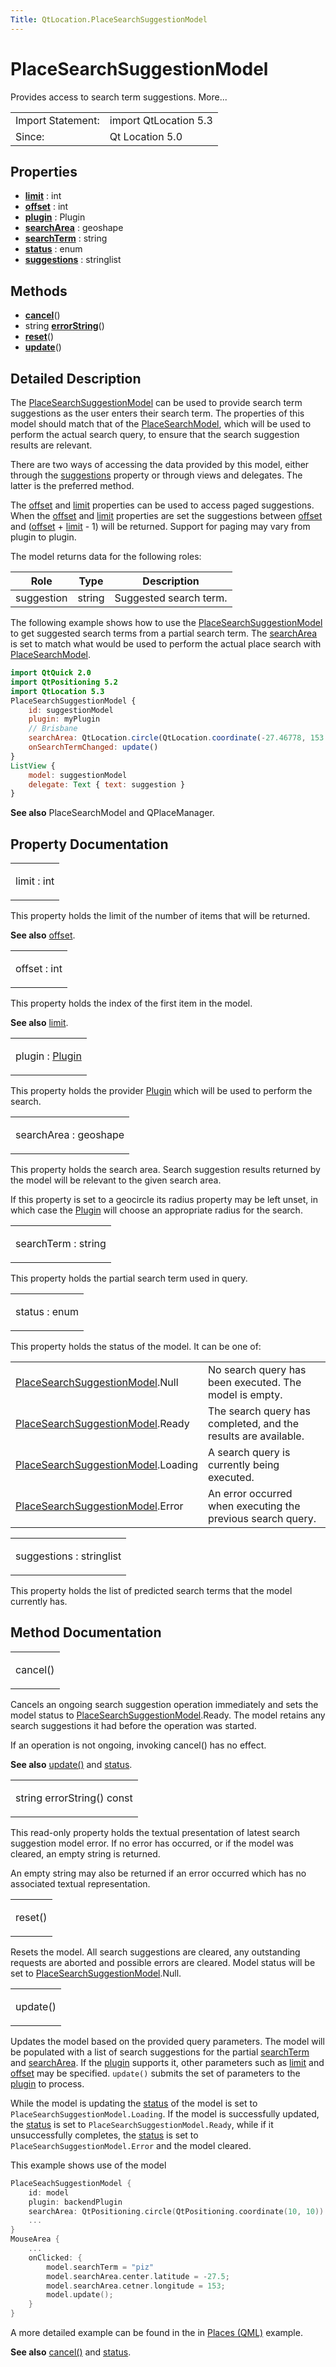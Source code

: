 ```yaml
---
Title: QtLocation.PlaceSearchSuggestionModel
---
```

        
PlaceSearchSuggestionModel
==========================

<span class="subtitle"></span>
Provides access to search term suggestions. More...

|                   |                       |
|-------------------|-----------------------|
| Import Statement: | import QtLocation 5.3 |
| Since:            | Qt Location 5.0       |

<span id="properties"></span>
Properties
----------

-   ****[limit](../../sdk-15.04.1/QtLocation.PlaceSearchSuggestionModel.md#limit-prop)**** : int
-   ****[offset](../../sdk-15.04.1/QtLocation.PlaceSearchSuggestionModel.md#offset-prop)**** : int
-   ****[plugin](../../sdk-15.04.1/QtLocation.PlaceSearchSuggestionModel.md#plugin-prop)**** : Plugin
-   ****[searchArea](../../sdk-15.04.1/QtLocation.PlaceSearchSuggestionModel.md#searchArea-prop)**** : geoshape
-   ****[searchTerm](../../sdk-15.04.1/QtLocation.PlaceSearchSuggestionModel.md#searchTerm-prop)**** : string
-   ****[status](../../sdk-15.04.1/QtLocation.PlaceSearchSuggestionModel.md#status-prop)**** : enum
-   ****[suggestions](../../sdk-15.04.1/QtLocation.PlaceSearchSuggestionModel.md#suggestions-prop)**** : stringlist

<span id="methods"></span>
Methods
-------

-   ****[cancel](../../sdk-15.04.1/QtLocation.PlaceSearchSuggestionModel.md#cancel-method)****()
-   string ****[errorString](../../sdk-15.04.1/QtLocation.PlaceSearchSuggestionModel.md#errorString-method)****()
-   ****[reset](../../sdk-15.04.1/QtLocation.PlaceSearchSuggestionModel.md#reset-method)****()
-   ****[update](../../sdk-15.04.1/QtLocation.PlaceSearchSuggestionModel.md#update-method)****()

<span id="details"></span>
Detailed Description
--------------------

The [PlaceSearchSuggestionModel](../../sdk-15.04.1/QtLocation.PlaceSearchSuggestionModel.md) can be used to provide search term suggestions as the user enters their search term. The properties of this model should match that of the [PlaceSearchModel](../../sdk-15.04.1/QtLocation.PlaceSearchModel.md), which will be used to perform the actual search query, to ensure that the search suggestion results are relevant.

There are two ways of accessing the data provided by this model, either through the [suggestions](../../sdk-15.04.1/QtLocation.PlaceSearchSuggestionModel.md#suggestions-prop) property or through views and delegates. The latter is the preferred method.

The [offset](../../sdk-15.04.1/QtLocation.PlaceSearchSuggestionModel.md#offset-prop) and [limit](../../sdk-15.04.1/QtLocation.PlaceSearchSuggestionModel.md#limit-prop) properties can be used to access paged suggestions. When the [offset](../../sdk-15.04.1/QtLocation.PlaceSearchSuggestionModel.md#offset-prop) and [limit](../../sdk-15.04.1/QtLocation.PlaceSearchSuggestionModel.md#limit-prop) properties are set the suggestions between [offset](../../sdk-15.04.1/QtLocation.PlaceSearchSuggestionModel.md#offset-prop) and ([offset](../../sdk-15.04.1/QtLocation.PlaceSearchSuggestionModel.md#offset-prop) + [limit](../../sdk-15.04.1/QtLocation.PlaceSearchSuggestionModel.md#limit-prop) - 1) will be returned. Support for paging may vary from plugin to plugin.

The model returns data for the following roles:

| Role       | Type   | Description            |
|------------|--------|------------------------|
| suggestion | string | Suggested search term. |

The following example shows how to use the [PlaceSearchSuggestionModel](../../sdk-15.04.1/QtLocation.PlaceSearchSuggestionModel.md) to get suggested search terms from a partial search term. The [searchArea](../../sdk-15.04.1/QtLocation.PlaceSearchSuggestionModel.md#searchArea-prop) is set to match what would be used to perform the actual place search with [PlaceSearchModel](../../sdk-15.04.1/QtLocation.PlaceSearchModel.md).

``` qml
import QtQuick 2.0
import QtPositioning 5.2
import QtLocation 5.3
PlaceSearchSuggestionModel {
    id: suggestionModel
    plugin: myPlugin
    // Brisbane
    searchArea: QtLocation.circle(QtLocation.coordinate(-27.46778, 153.02778))
    onSearchTermChanged: update()
}
ListView {
    model: suggestionModel
    delegate: Text { text: suggestion }
}
```

**See also** PlaceSearchModel and QPlaceManager.

Property Documentation
----------------------

<table>
<colgroup>
<col width="100%" />
</colgroup>
<tbody>
<tr class="odd">
<td><p><span id="limit-prop"></span><span class="name">limit</span> : <span class="type">int</span></p></td>
</tr>
</tbody>
</table>

This property holds the limit of the number of items that will be returned.

**See also** [offset](../../sdk-15.04.1/QtLocation.PlaceSearchSuggestionModel.md#offset-prop).

<table>
<colgroup>
<col width="100%" />
</colgroup>
<tbody>
<tr class="odd">
<td><p><span id="offset-prop"></span><span class="name">offset</span> : <span class="type">int</span></p></td>
</tr>
</tbody>
</table>

This property holds the index of the first item in the model.

**See also** [limit](../../sdk-15.04.1/QtLocation.PlaceSearchSuggestionModel.md#limit-prop).

<table>
<colgroup>
<col width="100%" />
</colgroup>
<tbody>
<tr class="odd">
<td><p><span id="plugin-prop"></span><span class="name">plugin</span> : <span class="type"><a href="../../sdk-15.04.1/QtLocation.Plugin.md">Plugin</a></span></p></td>
</tr>
</tbody>
</table>

This property holds the provider [Plugin](../../sdk-15.04.1/QtLocation.location-places-qml.md#plugin) which will be used to perform the search.

<table>
<colgroup>
<col width="100%" />
</colgroup>
<tbody>
<tr class="odd">
<td><p><span id="searchArea-prop"></span><span class="name">searchArea</span> : <span class="type">geoshape</span></p></td>
</tr>
</tbody>
</table>

This property holds the search area. Search suggestion results returned by the model will be relevant to the given search area.

If this property is set to a geocircle its radius property may be left unset, in which case the [Plugin](../../sdk-15.04.1/QtLocation.location-places-qml.md#plugin) will choose an appropriate radius for the search.

<table>
<colgroup>
<col width="100%" />
</colgroup>
<tbody>
<tr class="odd">
<td><p><span id="searchTerm-prop"></span><span class="name">searchTerm</span> : <span class="type">string</span></p></td>
</tr>
</tbody>
</table>

This property holds the partial search term used in query.

<table>
<colgroup>
<col width="100%" />
</colgroup>
<tbody>
<tr class="odd">
<td><p><span id="status-prop"></span><span class="name">status</span> : <span class="type">enum</span></p></td>
</tr>
</tbody>
</table>

This property holds the status of the model. It can be one of:

|                                                                                                          |                                                                |
|----------------------------------------------------------------------------------------------------------|----------------------------------------------------------------|
| [PlaceSearchSuggestionModel](../../sdk-15.04.1/QtLocation.PlaceSearchSuggestionModel.md).Null    | No search query has been executed. The model is empty.         |
| [PlaceSearchSuggestionModel](../../sdk-15.04.1/QtLocation.PlaceSearchSuggestionModel.md).Ready   | The search query has completed, and the results are available. |
| [PlaceSearchSuggestionModel](../../sdk-15.04.1/QtLocation.PlaceSearchSuggestionModel.md).Loading | A search query is currently being executed.                    |
| [PlaceSearchSuggestionModel](../../sdk-15.04.1/QtLocation.PlaceSearchSuggestionModel.md).Error   | An error occurred when executing the previous search query.    |

<table>
<colgroup>
<col width="100%" />
</colgroup>
<tbody>
<tr class="odd">
<td><p><span id="suggestions-prop"></span><span class="name">suggestions</span> : <span class="type">stringlist</span></p></td>
</tr>
</tbody>
</table>

This property holds the list of predicted search terms that the model currently has.

Method Documentation
--------------------

<table>
<colgroup>
<col width="100%" />
</colgroup>
<tbody>
<tr class="odd">
<td><p><span id="cancel-method"></span><span class="name">cancel</span>()</p></td>
</tr>
</tbody>
</table>

Cancels an ongoing search suggestion operation immediately and sets the model status to [PlaceSearchSuggestionModel](../../sdk-15.04.1/QtLocation.PlaceSearchSuggestionModel.md).Ready. The model retains any search suggestions it had before the operation was started.

If an operation is not ongoing, invoking cancel() has no effect.

**See also** [update()](../../sdk-15.04.1/QtLocation.PlaceSearchSuggestionModel.md#update-method) and [status](../../sdk-15.04.1/QtLocation.PlaceSearchSuggestionModel.md#status-prop).

<table>
<colgroup>
<col width="100%" />
</colgroup>
<tbody>
<tr class="odd">
<td><p><span id="errorString-method"></span><span class="type">string</span> <span class="name">errorString</span>() const</p></td>
</tr>
</tbody>
</table>

This read-only property holds the textual presentation of latest search suggestion model error. If no error has occurred, or if the model was cleared, an empty string is returned.

An empty string may also be returned if an error occurred which has no associated textual representation.

<table>
<colgroup>
<col width="100%" />
</colgroup>
<tbody>
<tr class="odd">
<td><p><span id="reset-method"></span><span class="name">reset</span>()</p></td>
</tr>
</tbody>
</table>

Resets the model. All search suggestions are cleared, any outstanding requests are aborted and possible errors are cleared. Model status will be set to [PlaceSearchSuggestionModel](../../sdk-15.04.1/QtLocation.PlaceSearchSuggestionModel.md).Null.

<table>
<colgroup>
<col width="100%" />
</colgroup>
<tbody>
<tr class="odd">
<td><p><span id="update-method"></span><span class="name">update</span>()</p></td>
</tr>
</tbody>
</table>

Updates the model based on the provided query parameters. The model will be populated with a list of search suggestions for the partial [searchTerm](../../sdk-15.04.1/QtLocation.PlaceSearchSuggestionModel.md#searchTerm-prop) and [searchArea](../../sdk-15.04.1/QtLocation.PlaceSearchSuggestionModel.md#searchArea-prop). If the [plugin](../../sdk-15.04.1/QtLocation.location-places-qml.md#plugin) supports it, other parameters such as [limit](../../sdk-15.04.1/QtLocation.PlaceSearchSuggestionModel.md#limit-prop) and [offset](../../sdk-15.04.1/QtLocation.PlaceSearchSuggestionModel.md#offset-prop) may be specified. `update()` submits the set of parameters to the [plugin](../../sdk-15.04.1/QtLocation.location-places-qml.md#plugin) to process.

While the model is updating the [status](../../sdk-15.04.1/QtLocation.PlaceSearchSuggestionModel.md#status-prop) of the model is set to `PlaceSearchSuggestionModel.Loading`. If the model is successfully updated, the [status](../../sdk-15.04.1/QtLocation.PlaceSearchSuggestionModel.md#status-prop) is set to `PlaceSearchSuggestionModel.Ready`, while if it unsuccessfully completes, the [status](../../sdk-15.04.1/QtLocation.PlaceSearchSuggestionModel.md#status-prop) is set to `PlaceSearchSuggestionModel.Error` and the model cleared.

This example shows use of the model

``` cpp
PlaceSeachSuggestionModel {
    id: model
    plugin: backendPlugin
    searchArea: QtPositioning.circle(QtPositioning.coordinate(10, 10))
    ...
}
MouseArea {
    ...
    onClicked: {
        model.searchTerm = "piz"
        model.searchArea.center.latitude = -27.5;
        model.searchArea.cetner.longitude = 153;
        model.update();
    }
}
```

A more detailed example can be found in the in [Places (QML)](https://developer.ubuntu.comapps/qml/sdk-15.04.1/QtLocation.places/#presenting-search-suggestions) example.

**See also** [cancel()](../../sdk-15.04.1/QtLocation.PlaceSearchSuggestionModel.md#cancel-method) and [status](../../sdk-15.04.1/QtLocation.PlaceSearchSuggestionModel.md#status-prop).

